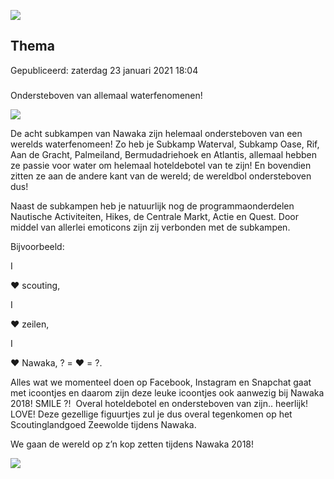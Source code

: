 


![](/images/Nawaka_2018_logo_los_fc_RGB.jpg)


Thema
------





 Gepubliceerd: zaterdag 23 januari 2021 18:04
   



### 
 Ondersteboven van allemaal waterfenomenen!



![](/images/bulb.jpg)




 De acht subkampen van Nawaka zijn helemaal ondersteboven van een werelds waterfenomeen! Zo heb je Subkamp Waterval, Subkamp Oase, Rif, Aan de Gracht, Palmeiland, Bermudadriehoek en Atlantis, allemaal hebben ze passie voor water om helemaal hoteldebotel van te zijn! En bovendien zitten ze aan de andere kant van de wereld; de wereldbol ondersteboven dus!
 



 Naast de subkampen heb je natuurlijk nog de programmaonderdelen Nautische Activiteiten, Hikes, de Centrale Markt, Actie en Quest. Door middel van allerlei emoticons zijn zij verbonden met de subkampen.
   

 Bijvoorbeeld:
 
 I
 
 ❤️ scouting,
 
 I
 
 ❤️ zeilen,
 
 I
 
 ❤️ Nawaka, ? = ❤️ = ?.
 



 Alles wat we momenteel doen op Facebook, Instagram en Snapchat gaat met icoontjes en daarom zijn deze leuke icoontjes ook aanwezig bij Nawaka 2018! SMILE ?!  Overal hoteldebotel en ondersteboven van zijn.. heerlijk! LOVE! Deze gezellige figuurtjes zul je dus overal tegenkomen op het Scoutinglandgoed Zeewolde tijdens Nawaka.
 



 We gaan de wereld op z’n kop zetten tijdens Nawaka 2018!
 



![](/images/smileys.jpg)









